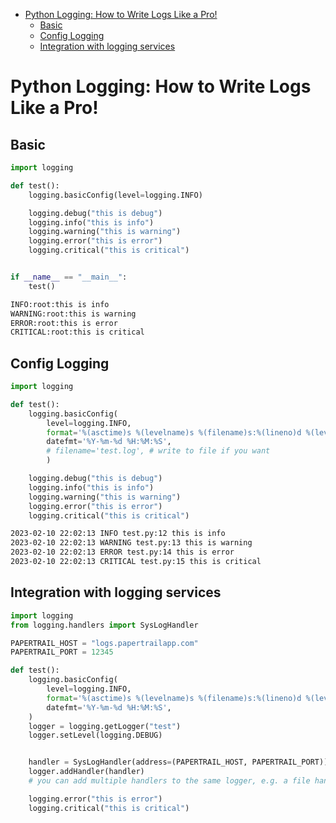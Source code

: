 [](...menustart)

- [Python Logging: How to Write Logs Like a Pro!](#272190d0f7628eae810eb386862457b9)
    - [Basic](#972e73b7a882d0802a4e3a16946a2f94)
    - [Config Logging](#a880c8bc5cc63affc1304be842655c5d)
    - [Integration with logging services](#eb18ed283b3da74c80fbf23a4551c1bf)

[](...menuend)


<h2 id="272190d0f7628eae810eb386862457b9"></h2>

# Python Logging: How to Write Logs Like a Pro!

<h2 id="972e73b7a882d0802a4e3a16946a2f94"></h2>

## Basic

```python
import logging

def test():
    logging.basicConfig(level=logging.INFO)

    logging.debug("this is debug")
    logging.info("this is info")
    logging.warning("this is warning")
    logging.error("this is error")
    logging.critical("this is critical")


if __name__ == "__main__":
    test()
```

```bash
INFO:root:this is info
WARNING:root:this is warning
ERROR:root:this is error
CRITICAL:root:this is critical
```

<h2 id="a880c8bc5cc63affc1304be842655c5d"></h2>

## Config Logging

```python
import logging

def test():
    logging.basicConfig(
        level=logging.INFO,
        format='%(asctime)s %(levelname)s %(filename)s:%(lineno)d %(levelname)s %(message)s',
        datefmt='%Y-%m-%d %H:%M:%S',
        # filename='test.log', # write to file if you want
        )

    logging.debug("this is debug")
    logging.info("this is info")
    logging.warning("this is warning")
    logging.error("this is error")
    logging.critical("this is critical")

```

```bash
2023-02-10 22:02:13 INFO test.py:12 this is info
2023-02-10 22:02:13 WARNING test.py:13 this is warning
2023-02-10 22:02:13 ERROR test.py:14 this is error
2023-02-10 22:02:13 CRITICAL test.py:15 this is critical
```

<h2 id="eb18ed283b3da74c80fbf23a4551c1bf"></h2>

## Integration with logging services

```python
import logging
from logging.handlers import SysLogHandler

PAPERTRAIL_HOST = "logs.papertrailapp.com"
PAPERTRAIL_PORT = 12345

def test():
    logging.basicConfig(
        level=logging.INFO,
        format='%(asctime)s %(levelname)s %(filename)s:%(lineno)d %(levelname)s %(message)s',
        datefmt='%Y-%m-%d %H:%M:%S',
    )
    logger = logging.getLogger("test")
    logger.setLevel(logging.DEBUG)


    handler = SysLogHandler(address=(PAPERTRAIL_HOST, PAPERTRAIL_PORT))
    logger.addHandler(handler)
    # you can add multiple handlers to the same logger, e.g. a file handler

    logging.error("this is error")
    logging.critical("this is critical")
```

